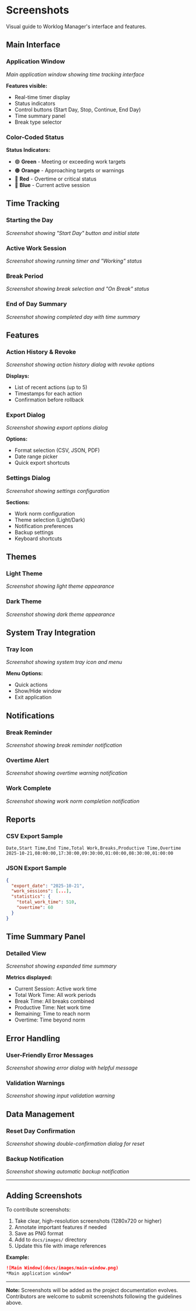 # Screenshots

Visual guide to Worklog Manager's interface and features.

## Main Interface

### Application Window
*Main application window showing time tracking interface*

**Features visible:**
- Real-time timer display
- Status indicators
- Control buttons (Start Day, Stop, Continue, End Day)
- Time summary panel
- Break type selector

### Color-Coded Status

**Status Indicators:**
- 🟢 **Green** - Meeting or exceeding work targets
- 🟠 **Orange** - Approaching targets or warnings
- 🔴 **Red** - Overtime or critical status
- 🔵 **Blue** - Current active session

## Time Tracking

### Starting the Day
*Screenshot showing "Start Day" button and initial state*

### Active Work Session
*Screenshot showing running timer and "Working" status*

### Break Period
*Screenshot showing break selection and "On Break" status*

### End of Day Summary
*Screenshot showing completed day with time summary*

## Features

### Action History & Revoke
*Screenshot showing action history dialog with revoke options*

**Displays:**
- List of recent actions (up to 5)
- Timestamps for each action
- Confirmation before rollback

### Export Dialog
*Screenshot showing export options dialog*

**Options:**
- Format selection (CSV, JSON, PDF)
- Date range picker
- Quick export shortcuts

### Settings Dialog
*Screenshot showing settings configuration*

**Sections:**
- Work norm configuration
- Theme selection (Light/Dark)
- Notification preferences
- Backup settings
- Keyboard shortcuts

## Themes

### Light Theme
*Screenshot showing light theme appearance*

### Dark Theme
*Screenshot showing dark theme appearance*

## System Tray Integration

### Tray Icon
*Screenshot showing system tray icon and menu*

**Menu Options:**
- Quick actions
- Show/Hide window
- Exit application

## Notifications

### Break Reminder
*Screenshot showing break reminder notification*

### Overtime Alert
*Screenshot showing overtime warning notification*

### Work Complete
*Screenshot showing work norm completion notification*

## Reports

### CSV Export Sample
```csv
Date,Start Time,End Time,Total Work,Breaks,Productive Time,Overtime
2025-10-21,08:00:00,17:30:00,09:30:00,01:00:00,08:30:00,01:00:00
```

### JSON Export Sample
```json
{
  "export_date": "2025-10-21",
  "work_sessions": [...],
  "statistics": {
    "total_work_time": 510,
    "overtime": 60
  }
}
```

## Time Summary Panel

### Detailed View
*Screenshot showing expanded time summary*

**Metrics displayed:**
- Current Session: Active work time
- Total Work Time: All work periods
- Break Time: All breaks combined
- Productive Time: Net work time
- Remaining: Time to reach norm
- Overtime: Time beyond norm

## Error Handling

### User-Friendly Error Messages
*Screenshot showing error dialog with helpful message*

### Validation Warnings
*Screenshot showing input validation warning*

## Data Management

### Reset Day Confirmation
*Screenshot showing double-confirmation dialog for reset*

### Backup Notification
*Screenshot showing automatic backup notification*

---

## Adding Screenshots

To contribute screenshots:

1. Take clear, high-resolution screenshots (1280x720 or higher)
2. Annotate important features if needed
3. Save as PNG format
4. Add to `docs/images/` directory
5. Update this file with image references

**Example:**
```markdown
![Main Window](docs/images/main-window.png)
*Main application window*
```

---

**Note:** Screenshots will be added as the project documentation evolves. Contributors are welcome to submit screenshots following the guidelines above.
